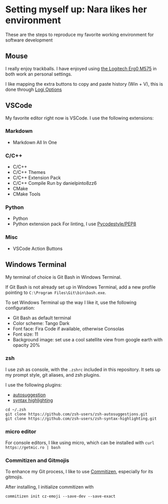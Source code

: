 # Setting myself up: Nara likes her environment
These are the steps to reproduce my favorite working environment for software development

## Mouse
I really enjoy trackballs. I have enjoyed using [the Logitech Erg0 M575](https://www.digitec.ch/en/s1/product/logitech-ergo-m575-wireless-mouse-14195680?supplier=406802) in both work an personal settings.

I like mapping the extra buttons to copy and paste history (Win + V), this is done through [Logi Options](https://www.logitech.com/en-ch/software/options.html)

## VSCode
My favorite editor right now is VSCode. I use the following extensions:

### Markdown
- Markdown All In One

### C/C++
- C/C++
- C/C++ Themes
- C/C++ Extension Pack
- C/C++ Compile Run by danielpinto8zz6
- CMake
- CMake Tools

### Python
- Python
- Python extension pack
For linting, I use [Pycodestyle/PEP8](https://code.visualstudio.com/docs/python/linting#_pycodestyle-pep8)

### Misc
- VSCode Action Buttons

## Windows Terminal
My terminal of choice is Git Bash in Windows Terminal.

If Git Bash is not already set up in Windows Terminal, add a new profile pointing to `C:\Program Files\Git\bin\bash.exe`.

To set Windows Terminal up the way I like it, use the following configuration:
- Git Bash as default terminal
- Color scheme: Tango Dark
- Font face: Fira Code if available, otherwise Consolas
- Font size: 11
- Background image: set use a cool satellite view from google earth with opacity 20%

### zsh
I use zsh as console, with the `.zshrc` included in this repository. It sets up my prompt style, git aliases, and zsh plugins.

I use the following plugins:
- [autosuggestion](https://github.com/zsh-users/zsh-autosuggestions)
- [syntax highlighting](https://github.com/zsh-users/zsh-syntax-highlighting)

```
cd ~/.zsh
git clone https://github.com/zsh-users/zsh-autosuggestions.git
git clone https://github.com/zsh-users/zsh-syntax-highlighting.git

```
### micro editor
For console editors, I like using micro, which can be installed with `curl https://getmic.ro | bash`

### Commitizen and Gitmojis
To enhance my Git process, I like to use [Commitizen](https://github.com/commitizen/cz-cli), especially for its gitmojis.

After installing, I initialize commitizen with
```
commitizen init cz-emoji --save-dev --save-exact
```
